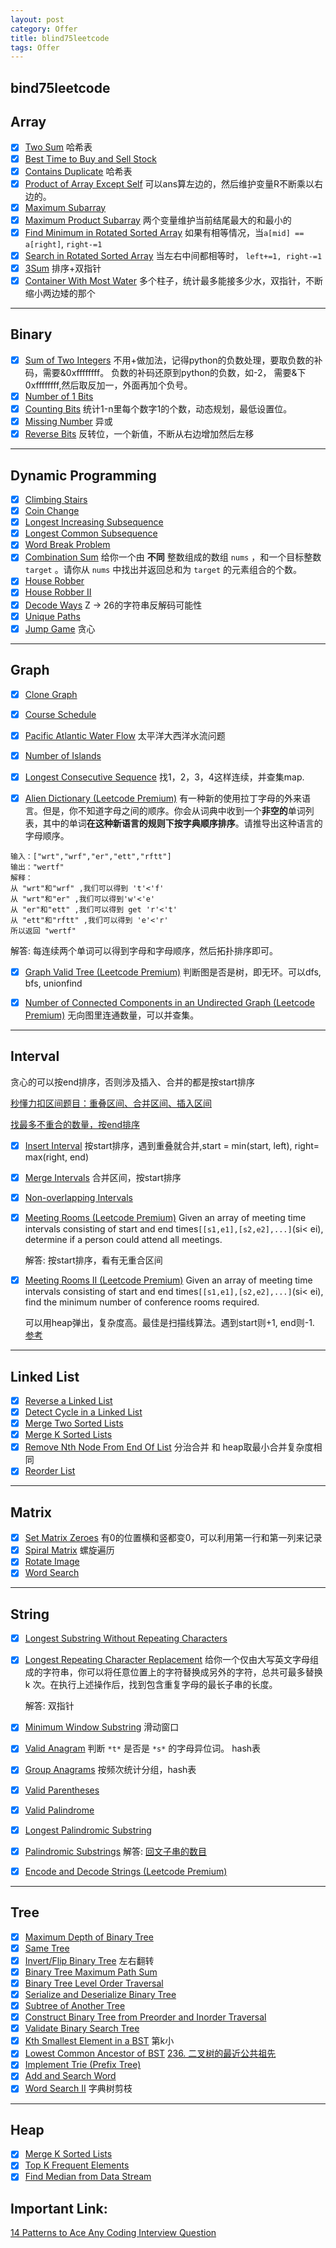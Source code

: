 ```yaml
---
layout: post
category: Offer
title: blind75leetcode
tags: Offer
---
```


## bind75leetcode


## Array

- [x] [Two Sum](https://leetcode-cn.com/problems/two-sum/) 哈希表
- [x] [Best Time to Buy and Sell Stock](https://leetcode-cn.com/problems/best-time-to-buy-and-sell-stock/)
- [x] [Contains Duplicate](https://leetcode-cn.com/problems/contains-duplicate/)  哈希表
- [x] [Product of Array Except Self](https://leetcode-cn.com/problems/product-of-array-except-self/) 可以ans算左边的，然后维护变量R不断乘以右边的。
- [x] [Maximum Subarray](https://leetcode-cn.com/problems/maximum-subarray/)
- [x] [Maximum Product Subarray](https://leetcode-cn.com/problems/maximum-product-subarray/)  两个变量维护当前结尾最大的和最小的
- [x] [Find Minimum in Rotated Sorted Array](https://leetcode-cn.com/problems/find-minimum-in-rotated-sorted-array/) 如果有相等情况，当`a[mid] == a[right]`, `right-=1`
- [x] [Search in Rotated Sorted Array](https://leetcode-cn.com/problems/search-in-rotated-sorted-array/) 当左右中间都相等时， `left+=1, right-=1`
- [x] [3Sum](https://leetcode-cn.com/problems/3sum/) 排序+双指针
- [x] [Container With Most Water](https://leetcode-cn.com/problems/container-with-most-water/) 多个柱子，统计最多能接多少水，双指针，不断缩小两边矮的那个

---

## Binary

- [x] [Sum of Two Integers](https://leetcode-cn.com/problems/sum-of-two-integers/) 不用+做加法，记得python的负数处理，要取负数的补码，需要&0xffffffff。 负数的补码还原到python的负数，如-2， 需要&下0xffffffff,然后取反加一，外面再加个负号。
- [x] [Number of 1 Bits](https://leetcode-cn.com/problems/number-of-1-bits/)
- [x] [Counting Bits](https://leetcode-cn.com/problems/counting-bits/) 统计1-n里每个数字1的个数，动态规划，最低设置位。
- [x] [Missing Number](https://leetcode-cn.com/problems/missing-number/) 异或
- [x] [Reverse Bits](https://leetcode-cn.com/problems/reverse-bits/) 反转位，一个新值，不断从右边增加然后左移

---

## Dynamic Programming

- [x] [Climbing Stairs](https://leetcode-cn.com/problems/climbing-stairs/)
- [x] [Coin Change](https://leetcode-cn.com/problems/coin-change/)
- [x] [Longest Increasing Subsequence](https://leetcode-cn.com/problems/longest-increasing-subsequence/)
- [x] [Longest Common Subsequence](https://leetcode-cn.com/problems/longest-common-subsequence/)
- [x] [Word Break Problem](https://leetcode-cn.com/problems/word-break/)
- [x] [Combination Sum](https://leetcode-cn.com/problems/combination-sum-iv/) 给你一个由 **不同** 整数组成的数组 `nums` ，和一个目标整数 `target` 。请你从 `nums` 中找出并返回总和为 `target` 的元素组合的个数。
- [x] [House Robber](https://leetcode-cn.com/problems/house-robber/)
- [x] [House Robber II](https://leetcode-cn.com/problems/house-robber-ii/)
- [x] [Decode Ways](https://leetcode-cn.com/problems/decode-ways/) Z -> 26的字符串反解码可能性
- [x] [Unique Paths](https://leetcode-cn.com/problems/unique-paths/)
- [x] [Jump Game](https://leetcode-cn.com/problems/jump-game/)  贪心

---

## Graph

- [x] [Clone Graph](https://leetcode-cn.com/problems/clone-graph/)

- [x] [Course Schedule](https://leetcode-cn.com/problems/course-schedule/)

- [x] [Pacific Atlantic Water Flow](https://leetcode-cn.com/problems/pacific-atlantic-water-flow/) 太平洋大西洋水流问题

- [x] [Number of Islands](https://leetcode-cn.com/problems/number-of-islands/)

- [x] [Longest Consecutive Sequence](https://leetcode-cn.com/problems/longest-consecutive-sequence/) 找1，2，3，4这样连续，并查集map. 

- [x]  [Alien Dictionary (Leetcode Premium)](https://www.lintcode.com/problem/892/) 有一种新的使用拉丁字母的外来语言。但是，你不知道字母之间的顺序。你会从词典中收到一个**非空的**单词列表，其中的单词**在这种新语言的规则下按字典顺序排序**。请推导出这种语言的字母顺序。

  ```
  输入：["wrt","wrf","er","ett","rftt"]
  输出："wertf"
  解释：
  从 "wrt"和"wrf" ,我们可以得到 't'<'f'
  从 "wrt"和"er" ,我们可以得到'w'<'e'
  从 "er"和"ett" ,我们可以得到 get 'r'<'t'
  从 "ett"和"rftt" ,我们可以得到 'e'<'r'
  所以返回 "wertf"
  ```

  解答: 每连续两个单词可以得到字母和字母顺序，然后拓扑排序即可。

  

- [x] [Graph Valid Tree (Leetcode Premium)](https://www.lintcode.com/problem/graph-valid-tree/note/157655) 判断图是否是树，即无环。可以dfs, bfs, unionfind

- [x] [Number of Connected Components in an Undirected Graph (Leetcode Premium)](https://leetcode-cn.com/problems/number-of-connected-components-in-an-undirected-graph/) 无向图里连通数量，可以并查集。

---

## Interval

贪心的可以按end排序，否则涉及插入、合并的都是按start排序

[秒懂力扣区间题目：重叠区间、合并区间、插入区间](https://mp.weixin.qq.com/s/ioUlNa4ZToCrun3qb4y4Ow)   

[找最多不重合的数量，按end排序](https://leetcode-cn.com/problems/non-overlapping-intervals/solution/qu-jian-wen-ti-de-tan-xin-jie-fa-de-tong-hzy3/)

- [x] [Insert Interval](https://leetcode-cn.com/problems/insert-interval/)  按start排序，遇到重叠就合并,start = min(start, left), right= max(right, end)

- [x] [Merge Intervals](https://leetcode-cn.com/problems/merge-intervals/) 合并区间，按start排序

- [x] [Non-overlapping Intervals](https://leetcode-cn.com/problems/non-overlapping-intervals/)

- [x] [Meeting Rooms (Leetcode Premium)](https://leetcode-cn.com/problems/meeting-rooms/) Given an array of meeting time intervals consisting of start and end times`[[s1,e1],[s2,e2],...]`(si< ei), determine if a person could attend all meetings.

  解答: 按start排序，看有无重合区间

- [x] [Meeting Rooms II (Leetcode Premium)](https://leetcode-cn.com/problems/meeting-rooms-ii/) Given an array of meeting time intervals consisting of start and end times`[[s1,e1],[s2,e2],...]`(si< ei), find the minimum number of conference rooms required.

  可以用heap弹出，复杂度高。最佳是扫描线算法。遇到start则+1, end则-1.  [参考](https://www.jiuzhang.com/solution/meeting-rooms-ii/)

---

## Linked List

- [x] [Reverse a Linked List](https://leetcode-cn.com/problems/reverse-linked-list/)
- [x] [Detect Cycle in a Linked List](https://leetcode-cn.com/problems/linked-list-cycle/)
- [x] [Merge Two Sorted Lists](https://leetcode-cn.com/problems/merge-two-sorted-lists/)
- [x] [Merge K Sorted Lists](https://leetcode-cn.com/problems/merge-k-sorted-lists/)
- [x] [Remove Nth Node From End Of List](https://leetcode-cn.com/problems/remove-nth-node-from-end-of-list/)  分治合并 和 heap取最小合并复杂度相同
- [x] [Reorder List](https://leetcode-cn.com/problems/reorder-list/)

---

## Matrix

- [x] [Set Matrix Zeroes](https://leetcode-cn.com/problems/set-matrix-zeroes/) 有0的位置横和竖都变0，可以利用第一行和第一列来记录
- [x] [Spiral Matrix](https://leetcode-cn.com/problems/spiral-matrix/) 螺旋遍历
- [x] [Rotate Image](https://leetcode-cn.com/problems/rotate-image/)
- [x] [Word Search](https://leetcode-cn.com/problems/word-search/)

---

## String

- [x] [Longest Substring Without Repeating Characters](https://leetcode-cn.com/problems/longest-substring-without-repeating-characters/)

- [x] [Longest Repeating Character Replacement](https://leetcode-cn.com/problems/longest-repeating-character-replacement/) 给你一个仅由大写英文字母组成的字符串，你可以将任意位置上的字符替换成另外的字符，总共可最多替换 k 次。在执行上述操作后，找到包含重复字母的最长子串的长度。

  解答: 双指针

- [x] [Minimum Window Substring](https://leetcode-cn.com/problems/minimum-window-substring/) 滑动窗口

- [x] [Valid Anagram](https://leetcode-cn.com/problems/valid-anagram/) 判断 `*t*` 是否是 `*s*` 的字母异位词。 hash表

- [x] [Group Anagrams](https://leetcode-cn.com/problems/group-anagrams/) 按频次统计分组，hash表

- [x] [Valid Parentheses](https://leetcode-cn.com/problems/valid-parentheses/)

- [x] [Valid Palindrome](https://leetcode-cn.com/problems/valid-palindrome/)

- [x] [Longest Palindromic Substring](https://leetcode-cn.com/problems/longest-palindromic-substring/)

- [x] [Palindromic Substrings](https://leetcode-cn.com/problems/palindromic-substrings/)                       解答: [回文子串的数目](https://leetcode-cn.com/submissions/detail/249689602/)

- [x] [Encode and Decode Strings (Leetcode Premium)](https://www.lintcode.com/problem/encode-and-decode-strings/note/79209)

---

## Tree
- [x] [Maximum Depth of Binary Tree](https://leetcode-cn.com/problems/maximum-depth-of-binary-tree/)
- [x] [Same Tree](https://leetcode-cn.com/problems/same-tree/)
- [x] [Invert/Flip Binary Tree](https://leetcode-cn.com/problems/invert-binary-tree/) 左右翻转
- [x] [Binary Tree Maximum Path Sum](https://leetcode-cn.com/problems/binary-tree-maximum-path-sum/)
- [x] [Binary Tree Level Order Traversal](https://leetcode-cn.com/problems/binary-tree-level-order-traversal/)
- [x] [Serialize and Deserialize Binary Tree](https://leetcode-cn.com/problems/serialize-and-deserialize-binary-tree/)
- [x] [Subtree of Another Tree](https://leetcode-cn.com/problems/subtree-of-another-tree/)
- [x] [Construct Binary Tree from Preorder and Inorder Traversal](https://leetcode-cn.com/problems/construct-binary-tree-from-preorder-and-inorder-traversal/)
- [x] [Validate Binary Search Tree](https://leetcode-cn.com/problems/validate-binary-search-tree/)
- [x] [Kth Smallest Element in a BST](https://leetcode-cn.com/problems/kth-smallest-element-in-a-bst/) 第k小
- [x] [Lowest Common Ancestor of BST](https://leetcode-cn.com/problems/lowest-common-ancestor-of-a-binary-search-tree/)  [236. 二叉树的最近公共祖先](https://leetcode-cn.com/problems/lowest-common-ancestor-of-a-binary-tree/)
- [x] [Implement Trie (Prefix Tree)](https://leetcode-cn.com/problems/implement-trie-prefix-tree/)
- [x] [Add and Search Word](https://leetcode-cn.com/problems/add-and-search-word-data-structure-design/)
- [x] [Word Search II](https://leetcode-cn.com/problems/word-search-ii/) 字典树剪枝

---

## Heap

- [x] [Merge K Sorted Lists](https://leetcode-cn.com/problems/merge-k-sorted-lists/)
- [x] [Top K Frequent Elements](https://leetcode-cn.com/problems/top-k-frequent-elements/)
- [x] [Find Median from Data Stream](https://leetcode-cn.com/problems/find-median-from-data-stream/)

## Important Link:
[14 Patterns to Ace Any Coding Interview Question](https://hackernoon.com/14-patterns-to-ace-any-coding-interview-question-c5bb3357f6ed)
